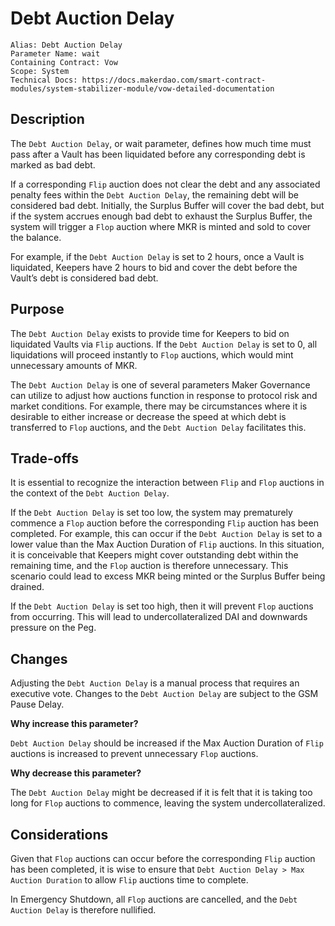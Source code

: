 # Debt Auction Delay

```
Alias: Debt Auction Delay
Parameter Name: wait
Containing Contract: Vow
Scope: System
Technical Docs: https://docs.makerdao.com/smart-contract-modules/system-stabilizer-module/vow-detailed-documentation
```

## Description

The `Debt Auction Delay`, or wait parameter, defines how much time must pass after a Vault has been liquidated before any corresponding debt is marked as bad debt.

If a corresponding `Flip` auction does not clear the debt and any associated penalty fees within the `Debt Auction Delay`, the remaining debt will be considered bad debt. Initially, the Surplus Buffer will cover the bad debt, but if the system accrues enough bad debt to exhaust the Surplus Buffer, the system will trigger a `Flop` auction where MKR is minted and sold to cover the balance.

For example, if the `Debt Auction Delay` is set to 2 hours, once a Vault is liquidated, Keepers have 2 hours to bid and cover the debt before the Vault’s debt is considered bad debt.

## Purpose

The `Debt Auction Delay` exists to provide time for Keepers to bid on liquidated Vaults via `Flip` auctions. If the `Debt Auction Delay` is set to 0, all liquidations will proceed instantly to `Flop` auctions, which would mint unnecessary amounts of MKR.

The `Debt Auction Delay` is one of several parameters Maker Governance can utilize to adjust how auctions function in response to protocol risk and market conditions. For example, there may be circumstances where it is desirable to either increase or decrease the speed at which debt is transferred to `Flop` auctions, and the `Debt Auction Delay` facilitates this.

## Trade-offs

It is essential to recognize the interaction between `Flip` and `Flop` auctions in the context of the `Debt Auction Delay`.

If the `Debt Auction Delay` is set too low, the system may prematurely commence a `Flop` auction before the corresponding `Flip` auction has been completed. For example, this can occur if the `Debt Auction Delay` is set to a lower value than the Max Auction Duration of `Flip` auctions. In this situation, it is conceivable that Keepers might cover outstanding debt within the remaining time, and the `Flop` auction is therefore unnecessary. This scenario could lead to excess MKR being minted or the Surplus Buffer being drained.

If the `Debt Auction Delay` is set too high, then it will prevent `Flop` auctions from occurring. This will lead to undercollateralized DAI and downwards pressure on the Peg.

## Changes

Adjusting the `Debt Auction Delay` is a manual process that requires an executive vote. Changes to the `Debt Auction Delay` are subject to the GSM Pause Delay.

**Why increase this parameter?**

`Debt Auction Delay` should be increased if the Max Auction Duration of `Flip` auctions is increased to prevent unnecessary `Flop` auctions.

**Why decrease this parameter?**

The `Debt Auction Delay` might be decreased if it is felt that it is taking too long for `Flop` auctions to commence, leaving the system undercollateralized.

## Considerations

Given that `Flop` auctions can occur before the corresponding `Flip` auction has been completed, it is wise to ensure that `Debt Auction Delay > Max Auction Duration` to allow `Flip` auctions time to complete.

In Emergency Shutdown, all `Flop` auctions are cancelled, and the `Debt Auction Delay` is therefore nullified.
